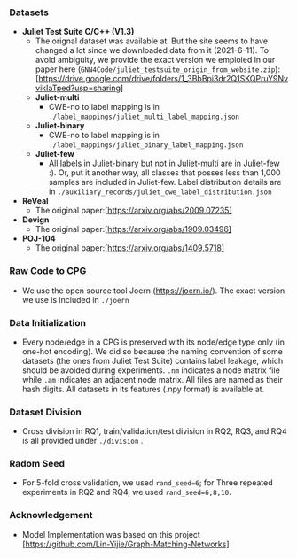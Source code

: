### Datasets

- **Juliet Test Suite C/C++ (V1.3)**
  - The orignal dataset was available at. But the site seems to have changed a lot since we downloaded data from it (2021-6-11). To avoid ambiguity, we provide the exact version we emploied in our paper here (`GNN4Code/juliet_testsuite_origin_from_website.zip`): [https://drive.google.com/drive/folders/1_3BbBpi3dr2Q1SKQPruY9NvvikIaTped?usp=sharing] 
  - **Juliet-multi**
    - CWE-no to label mapping is in `./label_mappings/juliet_multi_label_mapping.json`
  - **Juliet-binary**
    - CWE-no to label mapping is in `./label_mappings/juliet_binary_label_mapping.json`
  - **Juliet-few**
    - All labels in Juliet-binary but not in Juliet-multi are in Juliet-few :). Or, put it another way, all classes that posses less than 1,000 samples are included in Juliet-few. Label distribution details are in `./auxiliary_records/juliet_cwe_label_distribution.json`
- **ReVeal**
  - The original paper:[https://arxiv.org/abs/2009.07235]
- **Devign**
  - The original paper:[https://arxiv.org/abs/1909.03496]
- **POJ-104**
  - The original paper:[https://arxiv.org/abs/1409.5718]

### Raw Code to CPG

- We use the open source tool Joern (https://joern.io/). The exact version we use is included in `./joern`

### Data Initialization

- Every node/edge in a CPG is preserved with its node/edge type only (in one-hot encoding). We did so because the naming convention of some datasets (the ones from Juliet Test Suite) contains label leakage, which should be avoided during experiments.  `.nm` indicates a node matrix file while `.am` indicates an adjacent node matrix. All files are named as their hash digits. All datasets in its features (.npy format) is available at.

### Dataset Division

- Cross division in RQ1, train/validation/test division in RQ2, RQ3, and RQ4 is all provided under `./division` .

### Radom Seed

- For 5-fold cross validation, we used `rand_seed=6`; for Three repeated experiments in RQ2 and RQ4, we used `rand_seed=6,8,10`.

### Acknowledgement

- Model Implementation was based on this project [https://github.com/Lin-Yijie/Graph-Matching-Networks]
